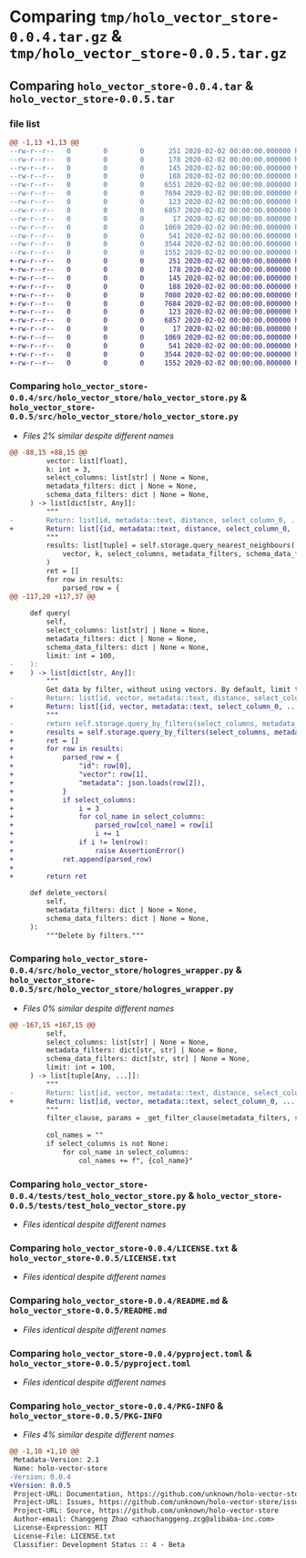 # Comparing `tmp/holo_vector_store-0.0.4.tar.gz` & `tmp/holo_vector_store-0.0.5.tar.gz`

## Comparing `holo_vector_store-0.0.4.tar` & `holo_vector_store-0.0.5.tar`

### file list

```diff
@@ -1,13 +1,13 @@
--rw-r--r--   0        0        0      251 2020-02-02 00:00:00.000000 holo_vector_store-0.0.4/Develop.md
--rw-r--r--   0        0        0      178 2020-02-02 00:00:00.000000 holo_vector_store-0.0.4/env.sh
--rw-r--r--   0        0        0      145 2020-02-02 00:00:00.000000 holo_vector_store-0.0.4/src/holo_vector_store/__about__.py
--rw-r--r--   0        0        0      188 2020-02-02 00:00:00.000000 holo_vector_store-0.0.4/src/holo_vector_store/__init__.py
--rw-r--r--   0        0        0     6551 2020-02-02 00:00:00.000000 holo_vector_store-0.0.4/src/holo_vector_store/holo_vector_store.py
--rw-r--r--   0        0        0     7694 2020-02-02 00:00:00.000000 holo_vector_store-0.0.4/src/holo_vector_store/hologres_wrapper.py
--rw-r--r--   0        0        0      123 2020-02-02 00:00:00.000000 holo_vector_store-0.0.4/tests/__init__.py
--rw-r--r--   0        0        0     6857 2020-02-02 00:00:00.000000 holo_vector_store-0.0.4/tests/test_holo_vector_store.py
--rw-r--r--   0        0        0       17 2020-02-02 00:00:00.000000 holo_vector_store-0.0.4/.gitignore
--rw-r--r--   0        0        0     1069 2020-02-02 00:00:00.000000 holo_vector_store-0.0.4/LICENSE.txt
--rw-r--r--   0        0        0      541 2020-02-02 00:00:00.000000 holo_vector_store-0.0.4/README.md
--rw-r--r--   0        0        0     3544 2020-02-02 00:00:00.000000 holo_vector_store-0.0.4/pyproject.toml
--rw-r--r--   0        0        0     1552 2020-02-02 00:00:00.000000 holo_vector_store-0.0.4/PKG-INFO
+-rw-r--r--   0        0        0      251 2020-02-02 00:00:00.000000 holo_vector_store-0.0.5/Develop.md
+-rw-r--r--   0        0        0      178 2020-02-02 00:00:00.000000 holo_vector_store-0.0.5/env.sh
+-rw-r--r--   0        0        0      145 2020-02-02 00:00:00.000000 holo_vector_store-0.0.5/src/holo_vector_store/__about__.py
+-rw-r--r--   0        0        0      188 2020-02-02 00:00:00.000000 holo_vector_store-0.0.5/src/holo_vector_store/__init__.py
+-rw-r--r--   0        0        0     7080 2020-02-02 00:00:00.000000 holo_vector_store-0.0.5/src/holo_vector_store/holo_vector_store.py
+-rw-r--r--   0        0        0     7684 2020-02-02 00:00:00.000000 holo_vector_store-0.0.5/src/holo_vector_store/hologres_wrapper.py
+-rw-r--r--   0        0        0      123 2020-02-02 00:00:00.000000 holo_vector_store-0.0.5/tests/__init__.py
+-rw-r--r--   0        0        0     6857 2020-02-02 00:00:00.000000 holo_vector_store-0.0.5/tests/test_holo_vector_store.py
+-rw-r--r--   0        0        0       17 2020-02-02 00:00:00.000000 holo_vector_store-0.0.5/.gitignore
+-rw-r--r--   0        0        0     1069 2020-02-02 00:00:00.000000 holo_vector_store-0.0.5/LICENSE.txt
+-rw-r--r--   0        0        0      541 2020-02-02 00:00:00.000000 holo_vector_store-0.0.5/README.md
+-rw-r--r--   0        0        0     3544 2020-02-02 00:00:00.000000 holo_vector_store-0.0.5/pyproject.toml
+-rw-r--r--   0        0        0     1552 2020-02-02 00:00:00.000000 holo_vector_store-0.0.5/PKG-INFO
```

### Comparing `holo_vector_store-0.0.4/src/holo_vector_store/holo_vector_store.py` & `holo_vector_store-0.0.5/src/holo_vector_store/holo_vector_store.py`

 * *Files 2% similar despite different names*

```diff
@@ -88,15 +88,15 @@
         vector: list[float],
         k: int = 3,
         select_columns: list[str] | None = None,
         metadata_filters: dict | None = None,
         schema_data_filters: dict | None = None,
     ) -> list[dict[str, Any]]:
         """
-        Return: list[id, metadata::text, distance, select_column_0, ... , select_column_n]
+        Return: list[{id, metadata::text, distance, select_column_0, ... , select_column_n}]
         """
         results: list[tuple] = self.storage.query_nearest_neighbours(
             vector, k, select_columns, metadata_filters, schema_data_filters
         )
         ret = []
         for row in results:
             parsed_row = {
@@ -117,20 +117,37 @@
 
     def query(
         self,
         select_columns: list[str] | None = None,
         metadata_filters: dict | None = None,
         schema_data_filters: dict | None = None,
         limit: int = 100,
-    ):
+    ) -> list[dict[str, Any]]:
         """
         Get data by filter, without using vectors. By default, limit the number of output rows to 100.
-        Return: list[id, vector, metadata::text, distance, select_column_0, ... , select_column_n]
+        Return: list[{id, vector, metadata::text, select_column_0, ... , select_column_n}]
         """
-        return self.storage.query_by_filters(select_columns, metadata_filters, schema_data_filters, limit)
+        results = self.storage.query_by_filters(select_columns, metadata_filters, schema_data_filters, limit)
+        ret = []
+        for row in results:
+            parsed_row = {
+                "id": row[0],
+                "vector": row[1],
+                "metadata": json.loads(row[2]),
+            }
+            if select_columns:
+                i = 3
+                for col_name in select_columns:
+                    parsed_row[col_name] = row[i]
+                    i += 1
+                if i != len(row):
+                    raise AssertionError()
+            ret.append(parsed_row)
+
+        return ret
 
     def delete_vectors(
         self,
         metadata_filters: dict | None = None,
         schema_data_filters: dict | None = None,
     ):
         """Delete by filters."""
```

### Comparing `holo_vector_store-0.0.4/src/holo_vector_store/hologres_wrapper.py` & `holo_vector_store-0.0.5/src/holo_vector_store/hologres_wrapper.py`

 * *Files 0% similar despite different names*

```diff
@@ -167,15 +167,15 @@
         self,
         select_columns: list[str] | None = None,
         metadata_filters: dict[str, str] | None = None,
         schema_data_filters: dict[str, str] | None = None,
         limit: int = 100,
     ) -> list[tuple[Any, ...]]:
         """
-        Return: list[id, vector, metadata::text, distance, select_column_0, ... , select_column_n]
+        Return: list[id, vector, metadata::text, select_column_0, ... , select_column_n]
         """
         filter_clause, params = _get_filter_clause(metadata_filters, schema_data_filters)
 
         col_names = ""
         if select_columns is not None:
             for col_name in select_columns:
                 col_names += f", {col_name}"
```

### Comparing `holo_vector_store-0.0.4/tests/test_holo_vector_store.py` & `holo_vector_store-0.0.5/tests/test_holo_vector_store.py`

 * *Files identical despite different names*

### Comparing `holo_vector_store-0.0.4/LICENSE.txt` & `holo_vector_store-0.0.5/LICENSE.txt`

 * *Files identical despite different names*

### Comparing `holo_vector_store-0.0.4/README.md` & `holo_vector_store-0.0.5/README.md`

 * *Files identical despite different names*

### Comparing `holo_vector_store-0.0.4/pyproject.toml` & `holo_vector_store-0.0.5/pyproject.toml`

 * *Files identical despite different names*

### Comparing `holo_vector_store-0.0.4/PKG-INFO` & `holo_vector_store-0.0.5/PKG-INFO`

 * *Files 4% similar despite different names*

```diff
@@ -1,10 +1,10 @@
 Metadata-Version: 2.1
 Name: holo-vector-store
-Version: 0.0.4
+Version: 0.0.5
 Project-URL: Documentation, https://github.com/unknown/holo-vector-store#readme
 Project-URL: Issues, https://github.com/unknown/holo-vector-store/issues
 Project-URL: Source, https://github.com/unknown/holo-vector-store
 Author-email: Changgeng Zhao <zhaochanggeng.zcg@alibaba-inc.com>
 License-Expression: MIT
 License-File: LICENSE.txt
 Classifier: Development Status :: 4 - Beta
```

